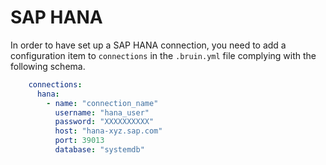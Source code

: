 # SAP HANA

In order to have set up a SAP HANA connection, you need to add a configuration item to `connections` in the `.bruin.yml` file complying with the following schema.


```yaml
    connections:
      hana:
        - name: "connection_name"
          username: "hana_user"
          password: "XXXXXXXXXX"
          host: "hana-xyz.sap.com"
          port: 39013
          database: "systemdb"
```
